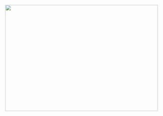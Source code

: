 
<p align="center">
<img width="500" height="350" src="https://github.com/GBlanch/fCC-Machine-Learning-with-Python-Certification/blob/main/1.cat_and_dog_image_classifier/output/acc.%20and%20loss%20vs.%20epochs.png"> 

